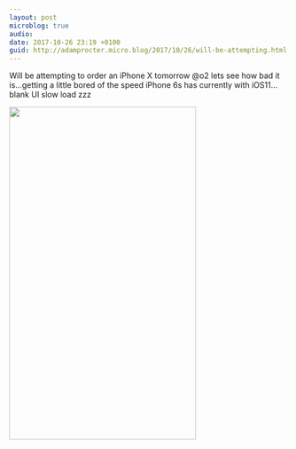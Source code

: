 ```yaml
---
layout: post
microblog: true
audio: 
date: 2017-10-26 23:19 +0100
guid: http://adamprocter.micro.blog/2017/10/26/will-be-attempting.html
---
```

Will be attempting to order an iPhone X tomorrow @o2 lets see how bad it is…getting a little bored of the speed iPhone 6s has currently with iOS11…blank UI slow load zzz 

<img src="http://discursive.adamprocter.co.uk/uploads/2017/c421deec4d.jpg" width="337" height="600" />
